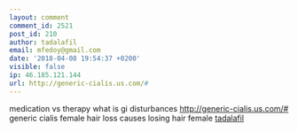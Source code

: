 ```yaml
---
layout: comment
comment_id: 2521
post_id: 210
author: tadalafil
email: mfedoy@gmail.com
date: '2018-04-08 19:54:37 +0200'
visible: false
ip: 46.185.121.144
url: http://generic-cialis.us.com/#
---
```

medication vs therapy what is gi disturbances 
http://generic-cialis.us.com/# generic cialis 
female hair loss causes losing hair female 
<a href="http://generic-cialis.us.com/#">tadalafil</a>
